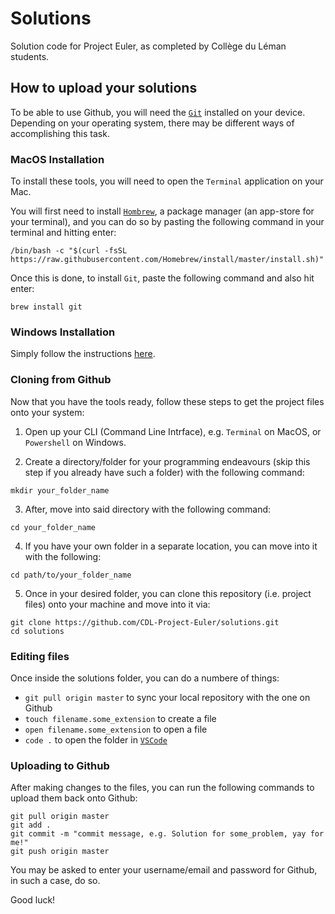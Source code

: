# Solutions
Solution code for Project Euler, as completed by Collège du Léman students.

## How to upload your solutions
To be able to use Github, you will need the [`Git`](https://git-scm.com/) installed on your device. Depending on your operating system, there may be different ways of accomplishing this task.

### MacOS Installation
To install these tools, you will need to open the `Terminal` application on your Mac.

You will first need to install [`Hombrew`](https://brew.sh/), a package manager (an app-store for your terminal), and you can do so by pasting the following command in your terminal and hitting enter:

```
/bin/bash -c "$(curl -fsSL https://raw.githubusercontent.com/Homebrew/install/master/install.sh)"
```

Once this is done, to install `Git`, paste the following command and also hit enter:

```
brew install git
```

### Windows Installation
Simply follow the instructions [here](https://git-scm.com/download/win).

### Cloning from Github
Now that you have the tools ready, follow these steps to get the project files onto your system:

1. Open up your CLI (Command Line Intrface), e.g. `Terminal` on MacOS, or `Powershell` on Windows.

2. Create a directory/folder for your programming endeavours (skip this step if you already have such a folder) with the following command:
```
mkdir your_folder_name
```

3. After, move into said directory with the following command:
```
cd your_folder_name
```

4. If you have your own folder in a separate location, you can move into it with the following:
```
cd path/to/your_folder_name
```

5. Once in your desired folder, you can clone this repository (i.e. project files) onto your machine and move into it via:
```
git clone https://github.com/CDL-Project-Euler/solutions.git
cd solutions
```

### Editing files
Once inside the solutions folder, you can do a numbere of things:
- `git pull origin master` to sync your local repository with the one on Github
- `touch filename.some_extension` to create a file
- `open filename.some_extension` to open a file
- `code .` to open the folder in [`VSCode`](https://code.visualstudio.com/)

### Uploading to Github
After making changes to the files, you can run the following commands to upload them back onto Github:

```
git pull origin master
git add .
git commit -m "commit message, e.g. Solution for some_problem, yay for me!"
git push origin master
```

You may be asked to enter your username/email and password for Github, in such a case, do so.

Good luck!

